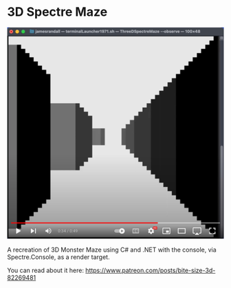 # 3D Spectre Maze

[![Demonstration video](https://raw.githubusercontent.com/JamesRandall/ThreeDSpectreMaze/main/preview.png)](https://www.youtube.com/watch?v=niZo0pIWpIw)

A recreation of 3D Monster Maze using C# and .NET with the console, via Spectre.Console, as a render target.

You can read about it here: https://www.patreon.com/posts/bite-size-3d-82269481

